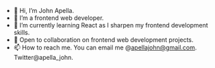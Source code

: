 - 👋 Hi, I’m John Apella.  
- 👀 I’m a frontend web developer. 
- 🌱 I’m currently learning React as I sharpen my frontend development skills. 
- 💞️ Open to collaboration on frontend web development projects. 
- 📫 How to reach me. You can email me @apellajohn@gmail.com. Twitter@apella_john. 

<!---
apella1/apella1 is a ✨ special ✨ repository because its `README.md` (this file) appears on your GitHub profile.
You can click the Preview link to take a look at your changes.
--->
